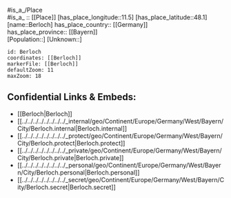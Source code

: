 ﻿---
location: [48.1,11.5] 
mapzoom: [7,12] 
mapmarker: city 
type: City
tags:
- geo/City


SpocWebEntityId: 29131
isDeleted: false
confidential: public

---
#is_a_/Place  
#is_a_ :: [[Place]] 
[has_place_longitude::11.5] 
[has_place_latitude::48.1] 
[name::Berloch] 
has_place_country:: [[Germany]]  
has_place_province:: [[Bayern]]  
[Population::] 
[Unknown::] 


```leaflet
id: Berloch
coordinates: [[Berloch]] 
markerFile: [[Berloch]] 
defaultZoom: 11 
maxZoom: 18
```


## Confidential Links & Embeds: 
- [[Berloch|Berloch]]  
- [[../../../../../../../../_internal/geo/Continent/Europe/Germany/West/Bayern/City/Berloch.internal|Berloch.internal]] 
- [[../../../../../../../../_protect/geo/Continent/Europe/Germany/West/Bayern/City/Berloch.protect|Berloch.protect]] 
- [[../../../../../../../../_private/geo/Continent/Europe/Germany/West/Bayern/City/Berloch.private|Berloch.private]] 
- [[../../../../../../../../_personal/geo/Continent/Europe/Germany/West/Bayern/City/Berloch.personal|Berloch.personal]] 
- [[../../../../../../../../_secret/geo/Continent/Europe/Germany/West/Bayern/City/Berloch.secret|Berloch.secret]] 
